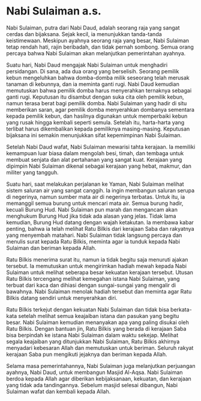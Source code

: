 # Nabi Sulaiman a.s.  

Nabi Sulaiman, putra dari Nabi Daud, adalah seorang raja yang sangat cerdas dan bijaksana. Sejak kecil, ia menunjukkan tanda-tanda keistimewaan. Meskipun ayahnya seorang raja yang besar, Nabi Sulaiman tetap rendah hati, rajin beribadah, dan tidak pernah sombong. Semua orang percaya bahwa Nabi Sulaiman akan melanjutkan pemerintahan ayahnya.

Suatu hari, Nabi Daud mengajak Nabi Sulaiman untuk menghadiri persidangan. Di sana, ada dua orang yang berselisih. Seorang pemilik kebun mengeluhkan bahwa domba-domba milik seseorang telah merusak tanaman di kebunnya, dan ia meminta ganti rugi. Nabi Daud kemudian memutuskan bahwa pemilik domba harus menyerahkan ternaknya sebagai ganti rugi. Keputusan itu disambut dengan suka cita oleh pemilik kebun, namun terasa berat bagi pemilik domba. Nabi Sulaiman yang hadir di situ memberikan saran, agar pemilik domba menyerahkan dombanya sementara kepada pemilik kebun, dan hasilnya digunakan untuk memperbaiki kebun yang rusak hingga kembali seperti semula. Setelah itu, harta-harta yang terlibat harus dikembalikan kepada pemiliknya masing-masing. Keputusan bijaksana ini semakin menunjukkan sifat kepemimpinan Nabi Sulaiman.

Setelah Nabi Daud wafat, Nabi Sulaiman mewarisi tahta kerajaan. Ia memiliki kemampuan luar biasa dalam mengolah besi, timah, dan tembaga untuk membuat senjata dan alat pertahanan yang sangat kuat. Kerajaan yang dipimpin Nabi Sulaiman dikenal sebagai kerajaan yang hebat, makmur, dan militer yang tangguh.

Suatu hari, saat melakukan perjalanan ke Yaman, Nabi Sulaiman melihat sistem saluran air yang sangat canggih. Ia ingin membangun saluran serupa di negerinya, namun sumber mata air di negerinya terbatas. Untuk itu, ia memanggil semua burung untuk mencari mata air. Semua burung hadir, kecuali Burung Hud. Nabi Sulaiman pun marah dan mengancam akan menghukum Burung Hud jika tidak ada alasan yang jelas. Tidak lama kemudian, Burung Hud datang dengan wajah ketakutan. Ia membawa kabar penting, bahwa ia telah melihat Ratu Bilkis dari kerajaan Saba dan rakyatnya yang menyembah matahari. Nabi Sulaiman tidak langsung percaya dan menulis surat kepada Ratu Bilkis, meminta agar ia tunduk kepada Nabi Sulaiman dan beriman kepada Allah.

Ratu Bilkis menerima surat itu, namun ia tidak begitu saja menuruti ajakan tersebut. Ia memutuskan untuk mengirimkan hadiah mewah kepada Nabi Sulaiman untuk melihat seberapa besar kekuatan kerajaan tersebut. Utusan Ratu Bilkis tercengang melihat kemegahan istana Nabi Sulaiman, yang terbuat dari kaca dan dihiasi dengan sungai-sungai yang mengalir di bawahnya. Nabi Sulaiman menolak hadiah tersebut dan meminta agar Ratu Bilkis datang sendiri untuk menyerahkan diri.

Ratu Bilkis terkejut dengan kekuatan Nabi Sulaiman dan tidak bisa berkata-kata setelah melihat semua keajaiban istana dan pasukan yang begitu besar. Nabi Sulaiman kemudian menanyakan apa yang paling disukai oleh Ratu Bilkis. Dengan bantuan jin, Ratu Bilkis yang berada di kerajaan Saba bisa berpindah ke istana Nabi Sulaiman dalam waktu sekejap. Melihat segala keajaiban yang ditunjukkan Nabi Sulaiman, Ratu Bilkis akhirnya menyadari kebesaran Allah dan memutuskan untuk beriman. Seluruh rakyat kerajaan Saba pun mengikuti jejaknya dan beriman kepada Allah.

Selama masa pemerintahannya, Nabi Sulaiman juga melanjutkan perjuangan ayahnya, Nabi Daud, untuk membangun Masjid Al-Aqsa. Nabi Sulaiman berdoa kepada Allah agar diberikan kebijaksanaan, kekuatan, dan kerajaan yang tidak ada tandingannya. Sebelum masjid selesai dibangun, Nabi Sulaiman wafat dan kembali kepada Allah.